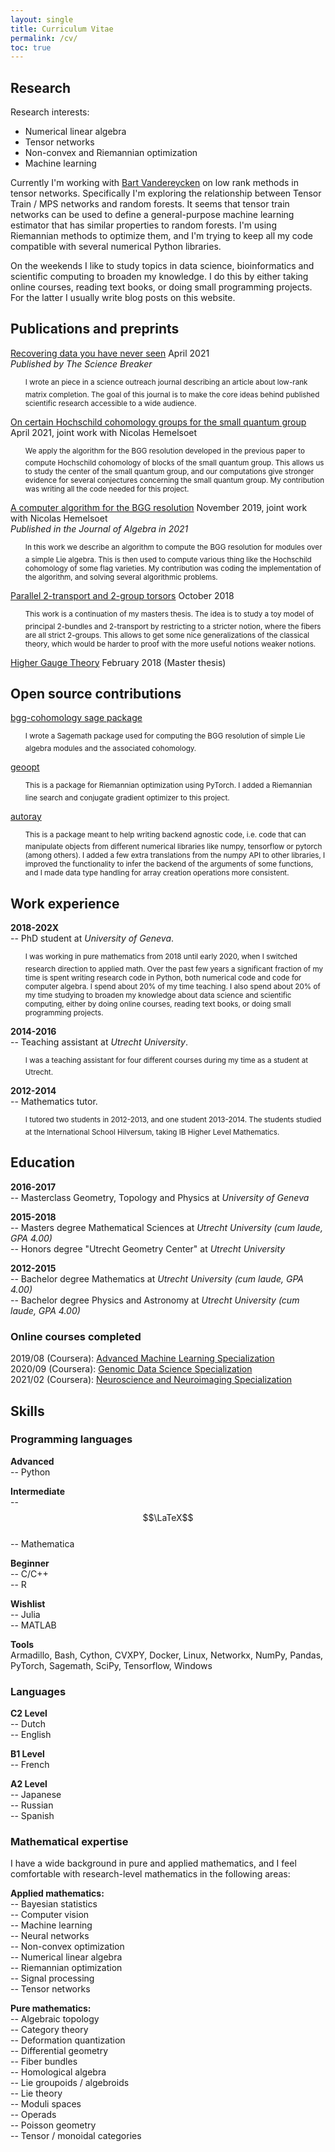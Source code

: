 ```yaml
---
layout: single
title: Curriculum Vitae
permalink: /cv/
toc: true
---
```


## Research

Research interests:  
- Numerical linear algebra
- Tensor networks
- Non-convex and Riemannian optimization
- Machine learning

Currently I'm working with [Bart Vandereycken](https://www.unige.ch/math/vandereycken/) on low rank
methods in tensor networks. Specifically I'm exploring the relationship between Tensor Train / MPS
networks and random forests. It seems that tensor train networks can be used to define a
general-purpose machine learning estimator that has similar properties to random forests. I'm using
Riemannian methods to optimize them, and I'm trying to keep all my code compatible with several
numerical Python libraries. 

On the weekends I like to study topics in data science, bioinformatics and scientific computing to
broaden my knowledge. I do this by either taking online courses, reading text books, or doing
small programming projects. For the latter I usually write blog posts on this website.


## Publications and preprints

[Recovering data you have never seen](https://doi.org/10.25250/thescbr.brk513) April 2021  
_Published by The Science Breaker_
<ul style="list-style-type:none;">
  <li><sup> I wrote an piece in a science outreach journal describing an article about low-rank matrix completion. The goal of this journal is to make the core ideas behind published scientific research accessible to a wide audience. </sup></li>
</ul>

[On certain Hochschild cohomology groups for the small quantum group](https://arxiv.org/abs/2104.05113) April 2021, joint work with Nicolas Hemelsoet
<ul style="list-style-type:none;">
  <li><sup>We apply the algorithm for the BGG resolution developed in the previous paper to compute Hochschild cohomology of blocks of the small quantum group. This allows us to study the center of the small quantum group, and our computations give stronger evidence for several conjectures concerning the small quantum group. My contribution was writing all the code needed for this project. </sup></li>
</ul>


[A computer algorithm for the BGG resolution](https://www.sciencedirect.com/science/article/abs/pii/S0021869320305135) November 2019, joint work with Nicolas Hemelsoet  
_Published in the Journal of Algebra in 2021_
<ul style="list-style-type:none;">
  <li><sup> In this work we describe an algorithm to compute the BGG resolution for modules over a simple Lie algebra. This is then used to compute various thing like the Hochschild cohomology of some flag varieties. My contribution was coding the implementation of the algorithm, and solving several algorithmic problems.</sup></li>
</ul>

[Parallel 2-transport and 2-group torsors](https://arxiv.org/abs/1811.10060) October 2018
<ul style="list-style-type:none;">
  <li><sup>This work is a continuation of my masters thesis. The idea is to study
  a toy model of principal 2-bundles and 2-transport by restricting to a stricter notion, where the fibers are all strict 2-groups.
  This allows to get some nice generalizations of the classical theory, which would
  be harder to proof with the more useful notions weaker notions.</sup></li>
</ul>

[Higher Gauge Theory](https://dspace.library.uu.nl/handle/1874/361953) February 2018 (Master thesis)

## Open source contributions

[bgg-cohomology sage package](https://github.com/RikVoorhaar/bgg-cohomology)
<ul style="list-style-type:none;">
  <li><sup>I wrote a Sagemath package used for computing the BGG resolution of simple Lie algebra modules and the associated cohomology. </sup></li>
</ul>

[geoopt](https://github.com/geoopt/geoopt)
<ul style="list-style-type:none;">
  <li><sup>This is a package for Riemannian optimization using PyTorch. I added a Riemannian line search and conjugate gradient optimizer to this project. </sup></li>
</ul>

[autoray](https://github.com/jcmgray/autoray)
<ul style="list-style-type:none;">
  <li><sup>This is a package meant to help writing backend agnostic code, i.e. code that can manipulate objects from different numerical libraries like numpy, tensorflow or pytorch (among others). I added a few extra translations from the numpy API to other libraries, I improved the functionality to infer the backend of the arguments of some functions, and I made data type handling for array creation operations more consistent. </sup></li>
</ul>

## Work experience

**2018-202X**  
-- PhD student at _University of Geneva_. 
<ul style="list-style-type:none;">
<li><sup>I was working in pure mathematics from 2018 until early
2020, when I switched research direction to applied math. Over the past few years a significant
fraction of my time is spent writing research code in Python, both numerical code and code for
computer algebra. I spend about 20% of my time teaching. I also spend about 20% of my time studying 
to broaden my knowledge about data science and scientific computing, either by doing online courses,
reading text books, or doing small programming projects. </sup></li>
</ul>

**2014-2016**  
-- Teaching assistant at _Utrecht University_.
<ul style="list-style-type:none;">
<li><sup>I was a teaching assistant for four different courses
during my time as a student at Utrecht.  </sup></li>
</ul>

**2012-2014**  
-- Mathematics tutor. 
<ul style="list-style-type:none;">
<li><sup> I tutored two students in 2012-2013, and one student 2013-2014. The students studied at the International School Hilversum, taking IB Higher Level Mathematics. </sup></li>
</ul>

## Education

**2016-2017**  
-- Masterclass Geometry, Topology and Physics at _University of Geneva_

**2015-2018**  
-- Masters degree Mathematical Sciences at _Utrecht University_ _(cum laude, GPA 4.00)_  
-- Honors degree "Utrecht Geometry Center" at _Utrecht University_

**2012-2015**  
-- Bachelor degree Mathematics at _Utrecht University_ _(cum laude, GPA 4.00)_  
-- Bachelor degree Physics and Astronomy at _Utrecht University_ _(cum laude, GPA 4.00)_

### Online courses completed
2019/08 (Coursera): [Advanced Machine Learning Specialization](https://www.coursera.org/account/accomplishments/specialization/5BM8U5DJJCJN)  
2020/09 (Coursera): [Genomic Data Science Specialization](https://www.coursera.org/account/accomplishments/specialization/NYQNJVCT7XV3)  
2021/02 (Coursera): [Neuroscience and Neuroimaging Specialization](https://www.coursera.org/account/accomplishments/specialization/REWS86DYU496)

## Skills

### Programming languages
**Advanced**  
-- Python

**Intermediate**  
-- $$\LaTeX$$  
-- Mathematica

**Beginner**  
-- C/C++  
-- R

**Wishlist**  
-- Julia  
-- MATLAB

**Tools**  
Armadillo, Bash, Cython, CVXPY, Docker, Linux, Networkx, NumPy, Pandas, PyTorch, Sagemath, SciPy,
Tensorflow, Windows

### Languages
**C2 Level**  
-- Dutch  
-- English

**B1 Level**  
-- French

**A2 Level**  
-- Japanese  
-- Russian  
-- Spanish


### Mathematical expertise

I have a wide background in pure and applied mathematics, and I feel comfortable with research-level
mathematics in the following areas:

**Applied mathematics:**  
-- Bayesian statistics  
-- Computer vision  
-- Machine learning  
-- Neural networks  
-- Non-convex optimization  
-- Numerical linear algebra  
-- Riemannian optimization  
-- Signal processing  
-- Tensor networks  

**Pure mathematics:**  
-- Algebraic topology  
-- Category theory  
-- Deformation quantization  
-- Differential geometry  
-- Fiber bundles  
-- Homological algebra  
-- Lie groupoids / algebroids  
-- Lie theory  
-- Moduli spaces  
-- Operads  
-- Poisson geometry  
-- Tensor / monoidal categories  